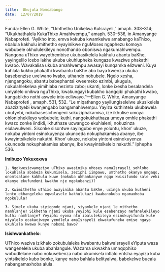 ```yaml
---
title:  Ukujula Nomcabango
date:  12/07/2019
---
```


Funda: Ellen G. White, “Umthetho Unikelwa KuIsrayeli,” amaph. 303–314; “Ukukhathalela KukaThixo Amahlwempu,” amaph. 530–536, in Amanyange Nabaprofeti. “Ayikho into, emva kokuba kwamkelwe amabango kaThixo, ebalula kakhulu imithetho eyayinikwe nguMoses ngaphezu komoya wobubele okhululekileyo nonothando oboniswa ngakumahlwempu. Nangona uThixo wayethembise ukubasikelela kakhulu abantu baKhe, yayingelilo icebo lakhe ukuba ukuhlupheka kungaze kwaziwe phakathi kwabo. Wavakalisa ukuba amahlwempu awasayi kunqamka elizweni. Kuya kuhlala kukho phakathi kwabantu baKhe abo baya  kwenza ukuba basebenzise uvelwano lwabo, uthando nobubele. Ngelo xesha, njengangoku, abantu babephantsi kweemeko ezimbi, ukugula, nokulahlekelwa yimihlaba nezinto zabo; ukanti, lonke ixesha besalandela umyalelo onikwa nguThixo, kwakungayi kubakho bangqibi phakathi kwabo, kungabikho nothi aswele into edliwayo.”—Ellen G. White, Amanyange Nabaprofeti , amaph. 531, 532.  “Le miqathango yayilungiselelwe ukusikelela abazizityebi kwanjengabo bangamahlwempu. Yayiza kuthintela ukubawela ubutyebi, nokubasesichengeni sokuziphakamisa, ize ikhulise umoya ohloniphekileyo wobubele; kuthi, nangokukhuthaza umoya omhle phakathi kwazo zonke iindidi, ikhuthaze ucwangco ekuhlaleni, nokuzinza elulawulweni. Sisonke sisontwe  sayingubo enye yoluntu, khon’ ukuze, nokuba yintoni esinokuyenza ukunceda nokuphakamisa abanye, ibe kwayintsikelelo nakuthi. Khon’ ukuze, nokuba yintoni esinokuyenza ukunceda nokuphakamisa abanye, ibe kwayintsikelelo nakuthi.” Iphepha 536.

**Imibuzo Yokuxoxwa**

`1. Ngokwesicwangciso uThixo awasinika uMoses namaIsrayeli sohlobo lokuhlala ababeza kukumisela, zeziphi iimpawu, umthetho okanye umgaqo, onomtsalane kakhulu kuwe (nokuba ukhankanywe ngqo kwisifundo sale veki okanye ekufundeni kwakho nje ngokubanzi)?`

`2. Kwimithetho uThixo awayinika abantu baKhe, ucinga ukuba kutheni lento ekhangeleka eqwalasele kakhulukazi kwabanokuba ngamaxhoba ngokulula?`

`3. Simele ukuba siyiqonde njani, siyamkele njani le mithetho namhlanje? Sikhetha njani ukuba yeyiphi kule esebenzayo nefanelekileyo kuthi namhlanje? Yeyiphi eyona nto ibalulekileyo esinokuyifunda kule miyalelo ecakaciweyo yendlela amaIsrayeli ekwakufuneka emise ngayo ukuhlala kwawo kunye nobomi bawo?`

**Isishwankathelo**:

UThixo waziva izikhalo zokubulaleka kwabantu bakwaIsrayeli eYiputa waza wangenelela ukuba abahlangule. Wazama ukwakha umnqophiso wobudlelane nabo nokusebenza nabo ukumisela intlalo entsha eyayiza kuba yintsikelelo kubo bonke, kanye nabo bahlala belityalwa, babekelwe bucala nabangamaxhoba alula.